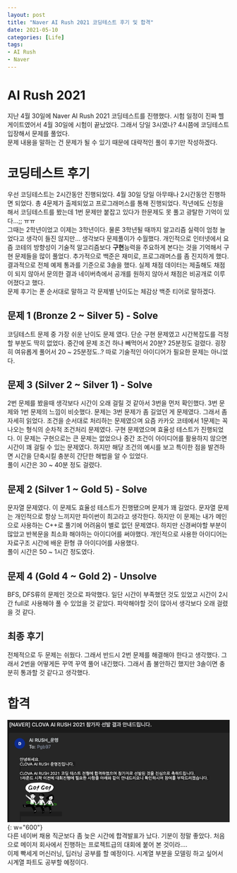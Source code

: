 ```yaml
---
layout: post
title: "Naver AI Rush 2021 코딩테스트 후기 및 합격"
date: 2021-05-10
categories: [Life]
tags:
- AI Rush
- Naver
---
```

 

# AI Rush 2021
지난 4월 30일에 Naver AI Rush 2021 코딩테스트를 진행했다. 시험 일정이 진짜 헬게이트였어서 4월 30일에 시험이 끝났었다. 그래서 당일 3시였나? 4시쯤에 코딩테스트 입장해서 문제를 풀었다.  
문제 내용을 말하는 건 문제가 될 수 있기 때문에 대략적인 풀이 후기만 작성하겠다.

# 코딩테스트 후기
우선 코딩테스트는 2시간동안 진행되었다. 4월 30일 당일 아무때나 2시간동안 진행하면 되었다. 총 4문제가 출제되었고 프로그래머스를 통해 진행되었다. 작년에도 신청을 해서 코딩테스트를 봤는데 1번 문제만 붙잡고 있다가 한문제도 못 풀고 광탈한 기억이 있다...;; ㅠㅠ  
그때는 2학년이었고 이제는 3학년이다. 물론 3학년될 때까지 알고리즘 실력이 엄청 늘었다고 생각이 들진 않지만... 생각보다 문제풀이가 수월했다. 개인적으로 인터넷에서 요즘 코테의 방향성이 기술적 알고리즘보다 **구현**능력을 주요하게 본다는 것을 기억해서 구현 문제들을 많이 풀었다. 추가적으로 백준은 재미로, 프로그래머스를 좀 진지하게 했다.  
결과적으로 전체 예제 통과를 기준으로 3솔을 했다. 실제 채점 데이터는 제출해도 채점이 되지 않아서 문의한 결과 네이버측에서 공개를 원하지 않아서 채점은 비공개로 이루어졌다고 했다.  
문제 후기는 푼 순서대로 말하고 각 문제별 난이도는 체감상 백준 티어로 말하겠다.  

## 문제 1 (Bronze 2 ~ Silver 5) - Solve
코딩테스트 문제 중 가장 쉬운 난이도 문제 였다. 단순 구현 문제였고 시간복잡도를 걱정할 부분도 딱히 없었다. 중간에 문제 조건 하나 빼먹어서 20분? 25분정도 걸렸다. 굉장히 여유롭게 풀어서 20 ~ 25분정도..? 따로 기술적인 아이디어가 필요한 문제는 아니었다.  

## 문제 3 (Silver 2 ~ Silver 1) - Solve
2번 문제를 봤을때 생각보다 시간이 오래 걸릴 것 같아서 3번을 먼저 확인했다. 3번 문제와 1번 문제의 느낌이 비슷했다. 문제는 3번 문제가 좀 길었던 게 문제였다. 그래서 좀 자세히 읽었다. 조건을 순서대로 처리하는 문제였으며 요즘 카카오 코테에서 1문제는 꼭 나오는 형식의 순차적 조건처리 문제였다. 구현 문제였으며 효율성 테스트가 진행되었다. 이 문제는 구현으로는 큰 문제는 없었으나 중간 조건이 아이디어를 활용하지 않으면 시간이 꽤 걸릴 수 있는 문제였다. 하지만 해당 조건의 예시를 보고 특이한 점을 발견하면 시간을 단축시킬 충분히 간단한 해법을 알 수 있었다.  
풀이 시간은 30 ~ 40분 정도 걸렸다.

## 문제 2 (Silver 1 ~ Gold 5) - Solve
문자열 문제였다. 이 문제도 효율성 테스트가 진행됐으며 문제가 꽤 길었다. 문자열 문제는 개인적으로 항상 느끼지만 파이썬이 최고라고 생각한다. 하지만 이 문제는 내가 메인으로 사용하는 C++로 풀기에 어려움이 별로 없던 문제였다. 하지만 신경써야할 부분이 많았고 반복문을 최소화 해야하는 아이디어를 써야했다. 개인적으로 사용한 아이디어는 자료구조 시간에 배운 환형 큐 아이디어를 사용했다.  
풀이 시간은 50 ~ 1시간 정도였다.

## 문제 4 (Gold 4 ~ Gold 2) - Unsolve
BFS, DFS류의 문제인 것으로 파악했다. 일단 시간이 부족했던 것도 있었고 시간이 2시간 full로 사용해야 풀 수 있었을 것 같았다. 파악해야할 것이 많아서 생각보다 오래 걸렸을 것 같다.

## 최종 후기
전체적으로 두 문제는 쉬웠다. 그래서 반드시 2번 문제를 해결해야 한다고 생각했다. 그래서 2번을 어떻게든 꾸역 꾸역 풀어 내긴했다. 그래서 좀 불안하긴 했지만 3솔이면 충분히 통과할 것 같다고 생각했다.

# 합격
![](/image/Life/passmail.png){: w="600"}  
다른 네이버 채용 직군보다 좀 늦은 시간에 합격발표가 났다. 기분이 정말 좋았다. 처음으로 메이저 회사에서 진행하는 프로젝트급의 대회에 붙어 본 것이라....  
이제 빡세게 머신러닝, 딥러닝 공부를 할 예정이다. 시계열 부분을 모델링 하고 싶어서 시계열 파트도 공부할 예정이다.
